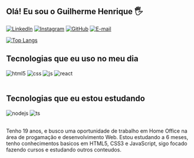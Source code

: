 ## Olá! Eu sou o Guilherme Henrique 🖐️

[![LinkedIn](https://img.shields.io/badge/LinkedIn-0077B5?style=for-the-badge&logo=linkedin&logoColor=white)](https://www.linkedin.com/in/guilherme-henrique-0922a2205/)
[![Instagram](https://img.shields.io/badge/Instagram-E4405F?style=for-the-badge&logo=instagram&logoColor=white)](https://www.instagram.com/guilherme.militao/)
[![GitHub](https://img.shields.io/badge/GitHub-100000?style=for-the-badge&logo=github&logoColor=white)](https://github.com/oisouguilherme)
[![E-mail](https://img.shields.io/badge/Gmail-D14836?style=for-the-badge&logo=gmail&logoColor=white)](mailto:gh.dourado77@gmail.com)

[![Top Langs](https://github-readme-stats.vercel.app/api/top-langs/?username=oisouguilherme&layout=compact)](https://github.com/anuraghazra/github-readme-stats)

## Tecnologias que eu uso no meu dia

<div style="display: inline_block">
  <img align="center" alt="html5" src="https://img.shields.io/badge/HTML5-E34F26?style=for-the-badge&logo=html5&logoColor=white" />
  <img align="center" alt="css" src="https://img.shields.io/badge/CSS3-1572B6?style=for-the-badge&logo=css3&logoColor=white" />
  <img align="center" alt="js" src="https://img.shields.io/badge/JavaScript-F7DF1E?style=for-the-badge&logo=javascript&logoColor=black" />
  <img align="center" alt="react" src="https://img.shields.io/badge/React-20232A?style=for-the-badge&logo=react&logoColor=61DAFB" />
</div><br/>

## Tecnologias que eu estou estudando
<div style="display: inline_block">
    <img align="center" alt="nodejs" src="https://img.shields.io/badge/Node.js-43853D?style=for-the-badge&logo=node.js&logoColor=white" />
    <img align="center" alt="ts" src="https://img.shields.io/badge/TypeScript-007ACC?style=for-the-badge&logo=typescript&logoColor=white" />
</div><br/>

Tenho 19 anos, e busco uma oportunidade de trabalho em Home Office na área de progamação e desenvolvimento Web. Estou estudando a 6 meses, tenho conhecimentos basicos em HTML5, CSS3 e JavaScript, sigo focado fazendo cursos e estudando outros conteudos. <br/>


